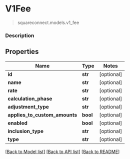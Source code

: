# V1Fee
> squareconnect.models.v1_fee

### Description

## Properties
Name | Type | Notes
------------ | ------------- | -------------
**id** | **str** | [optional] 
**name** | **str** | [optional] 
**rate** | **str** | [optional] 
**calculation_phase** | **str** | [optional] 
**adjustment_type** | **str** | [optional] 
**applies_to_custom_amounts** | **bool** | [optional] 
**enabled** | **bool** | [optional] 
**inclusion_type** | **str** | [optional] 
**type** | **str** | [optional] 

[[Back to Model list]](../README.md#documentation-for-models) [[Back to API list]](../README.md#documentation-for-api-endpoints) [[Back to README]](../README.md)


